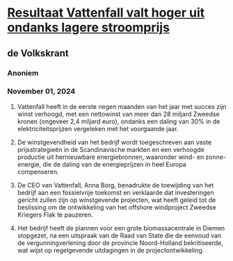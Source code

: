 # [Resultaat Vattenfall valt hoger uit ondanks lagere stroomprijs](https://advance.lexis.com/api/document?collection=news&id=urn:contentItem:6D9T-P601-JC8X-62XK-00000-00&context=1519360)
## de Volkskrant
### Anoniem
### November 01, 2024

1. Vattenfall heeft in de eerste negen maanden van het jaar met succes zijn winst verhoogd, met een nettowinst van meer dan 28 miljard Zweedse kronen (ongeveer 2,4 miljard euro), ondanks een daling van 30% in de elektriciteitsprijzen vergeleken met het voorgaande jaar.

2. De winstgevendheid van het bedrijf wordt toegeschreven aan vaste prijsstrategieën in de Scandinavische markten en een verhoogde productie uit hernieuwbare energiebronnen, waaronder wind- en zonne-energie, die de daling van de energieprijzen in heel Europa compenseren.

3. De CEO van Vattenfall, Anna Borg, benadrukte de toewijding van het bedrijf aan een fossielvrije toekomst en verklaarde dat investeringen gericht zullen zijn op winstgevende projecten, wat heeft geleid tot de beslissing om de ontwikkeling van het offshore windproject Zweedse Kriegers Flak te pauzeren.

4. Het bedrijf heeft de plannen voor een grote biomassacentrale in Diemen stopgezet, na een uitspraak van de Raad van State die de eenvoud van de vergunningverlening door de provincie Noord-Holland bekritiseerde, wat wijst op regelgevende uitdagingen in de projectontwikkeling.